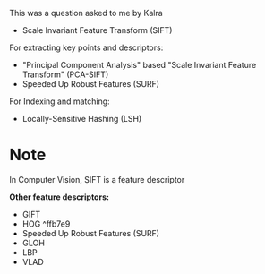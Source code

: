 This was a question asked to me by Kalra

- Scale Invariant Feature Transform (SIFT)

For extracting key points and descriptors:
- "Principal Component Analysis" based "Scale Invariant Feature Transform" (PCA-SIFT)
- Speeded Up Robust Features (SURF)

For Indexing and matching:
- Locally-Sensitive Hashing (LSH)

# Note
In Computer Vision, SIFT is a feature descriptor

**Other feature descriptors:**
- GIFT
- HOG ^ffb7e9
- Speeded Up Robust Features (SURF)
- GLOH
- LBP
- VLAD